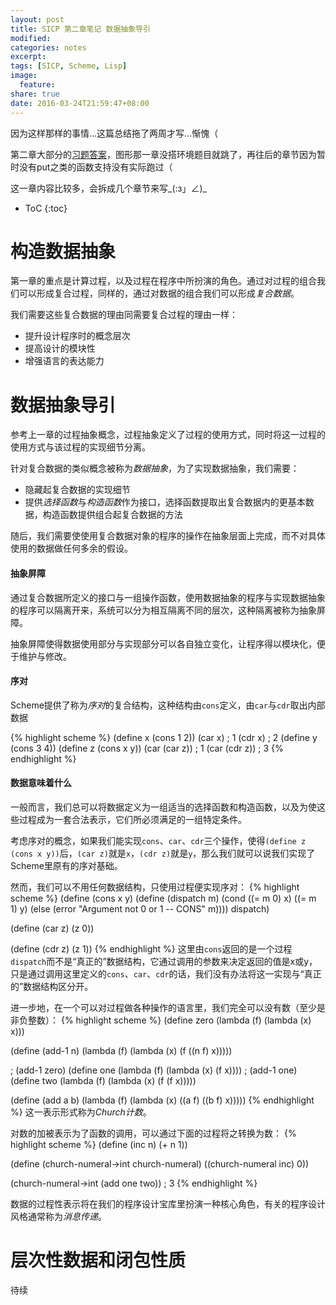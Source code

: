 ```yaml
---
layout: post
title: SICP 第二章笔记 数据抽象导引
modified:
categories: notes
excerpt:
tags: [SICP, Scheme, Lisp]
image:
  feature:
share: true
date: 2016-03-24T21:59:47+08:00
---
```


因为这样那样的事情…这篇总结拖了两周才写…惭愧（

第二章大部分的[习题答案](https://github.com/hrl/SICP/tree/master/ch2)，图形那一章没搭环境题目就跳了，再往后的章节因为暂时没有put之类的函数支持没有实际跑过（

这一章内容比较多，会拆成几个章节来写_(:з」∠)_

* ToC
{:toc}

# 构造数据抽象

第一章的重点是计算过程，以及过程在程序中所扮演的角色。通过对过程的组合我们可以形成复合过程，同样的，通过对数据的组合我们可以形成*复合数据*。

我们需要这些复合数据的理由同需要复合过程的理由一样：

- 提升设计程序时的概念层次
- 提高设计的模块性
- 增强语言的表达能力

# 数据抽象导引

参考上一章的过程抽象概念，过程抽象定义了过程的使用方式，同时将这一过程的使用方式与该过程的实现细节分离。

针对复合数据的类似概念被称为*数据抽象*，为了实现数据抽象，我们需要：

- 隐藏起复合数据的实现细节
- 提供*选择函数*与*构造函数*作为接口，选择函数提取出复合数据内的更基本数据，构造函数提供组合起复合数据的方法

随后，我们需要使使用复合数据对象的程序的操作在抽象层面上完成，而不对具体使用的数据做任何多余的假设。

#### 抽象屏障

通过复合数据所定义的接口与一组操作函数，使用数据抽象的程序与实现数据抽象的程序可以隔离开来，系统可以分为相互隔离不同的层次，这种隔离被称为抽象屏障。

抽象屏障使得数据使用部分与实现部分可以各自独立变化，让程序得以模块化，便于维护与修改。

#### 序对

Scheme提供了称为*序对*的复合结构，这种结构由`cons`定义，由`car`与`cdr`取出内部数据

{% highlight scheme %}
(define x (cons 1 2))
(car x) ; 1
(cdr x) ; 2
(define y (cons 3 4))
(define z (cons x y))
(car (car z)) ; 1
(car (cdr z)) ; 3
{% endhighlight %}

#### 数据意味着什么

一般而言，我们总可以将数据定义为一组适当的选择函数和构造函数，以及为使这些过程成为一套合法表示，它们所必须满足的一组特定条件。

考虑序对的概念，如果我们能实现`cons`、`car`、`cdr`三个操作，使得`(define z (cons x y))`后，`(car z)`就是`x`，`(cdr z)`就是`y`，那么我们就可以说我们实现了Scheme里原有的序对基础。

然而，我们可以不用任何数据结构，只使用过程便实现序对：
{% highlight scheme %}
(define (cons x y)
  (define (dispatch m)
    (cond ((= m 0) x)
          ((= m 1) y)
          (else (error "Argument not 0 or 1 -- CONS" m))))
  dispatch)

(define (car z) (z 0))

(define (cdr z) (z 1))
{% endhighlight %}
这里由`cons`返回的是一个过程`dispatch`而不是“真正的”数据结构，它通过调用的参数来决定返回的值是x或y，只是通过调用这里定义的`cons`、`car`、`cdr`的话，我们没有办法将这一实现与“真正的”数据结构区分开。

进一步地，在一个可以对过程做各种操作的语言里，我们完全可以没有数（至少是非负整数）：
{% highlight scheme %}
(define zero (lambda (f) (lambda (x) x)))

(define (add-1 n)
  (lambda (f) (lambda (x) (f ((n f) x)))))

; (add-1 zero)
(define one (lambda (f) (lambda (x) (f x))))
; (add-1 one)
(define two (lambda (f) (lambda (x) (f (f x)))))

(define (add a b)
  (lambda (f) (lambda (x) ((a f) ((b f) x)))))
{% endhighlight %}
这一表示形式称为*Church计数*。

对数的加被表示为了函数的调用，可以通过下面的过程将之转换为数：
{% highlight scheme %}
(define (inc n) (+ n 1))

(define (church-numeral->int church-numeral)
  ((church-numeral inc) 0))

(church-numeral->int (add one two)) ; 3
{% endhighlight %}

数据的过程性表示将在我们的程序设计宝库里扮演一种核心角色，有关的程序设计风格通常称为*消息传递*。

# 层次性数据和闭包性质

待续
